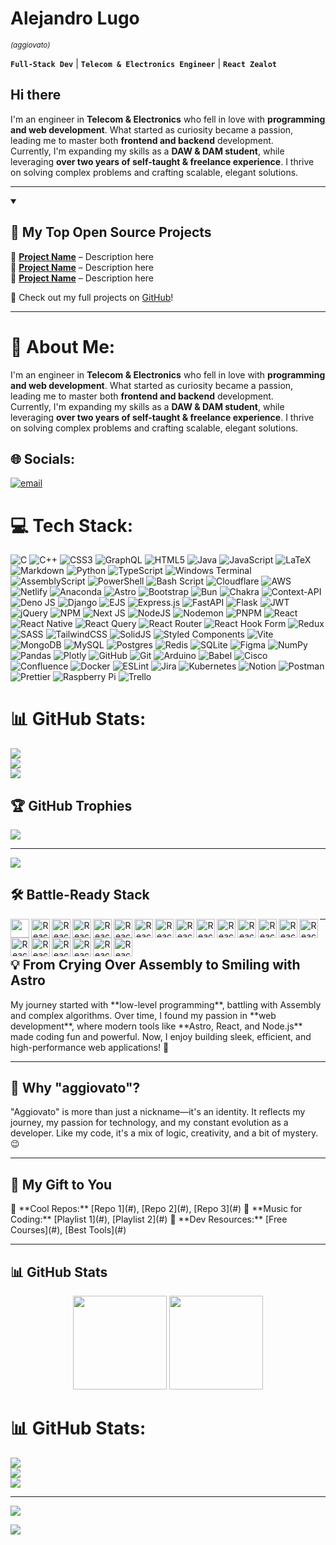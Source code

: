 <h1>Alejandro Lugo</h1> <small><i>(aggiovato)</i></small>  

**`Full-Stack Dev`** | **`Telecom & Electronics Engineer`** | **`React Zealot`**  

## Hi there 
I'm an engineer in **Telecom & Electronics** who fell in love with **programming and web development**. What started as curiosity became a passion, leading me to master both **frontend and backend** development.  
Currently, I'm expanding my skills as a **DAW & DAM student**, while leveraging **over two years of self-taught & freelance experience**. I thrive on solving complex problems and crafting scalable, elegant solutions.  

---

<details open>  
  <summary><h2>📘 My Top Open Source Projects</h2></summary>  

🔹 **[Project Name](#)** – Description here  
🔹 **[Project Name](#)** – Description here  
🔹 **[Project Name](#)** – Description here  

🌟 Check out my full projects on [GitHub](#)!  

</details>  

---


# 💫 About Me:
I'm an engineer in **Telecom & Electronics** who fell in love with **programming and web development**. What started as curiosity became a passion, leading me to master both **frontend and backend** development.  <br>Currently, I'm expanding my skills as a **DAW & DAM student**, while leveraging **over two years of self-taught & freelance experience**. I thrive on solving complex problems and crafting scalable, elegant solutions.  


## 🌐 Socials:
[![email](https://img.shields.io/badge/Email-D14836?logo=gmail&logoColor=white)](mailto:aggiovato@gmail.com) 

# 💻 Tech Stack:
![C](https://img.shields.io/badge/c-%2300599C.svg?style=for-the-badge&logo=c&logoColor=white) ![C++](https://img.shields.io/badge/c++-%2300599C.svg?style=for-the-badge&logo=c%2B%2B&logoColor=white) ![CSS3](https://img.shields.io/badge/css3-%231572B6.svg?style=for-the-badge&logo=css3&logoColor=white) ![GraphQL](https://img.shields.io/badge/-GraphQL-E10098?style=for-the-badge&logo=graphql&logoColor=white) ![HTML5](https://img.shields.io/badge/html5-%23E34F26.svg?style=for-the-badge&logo=html5&logoColor=white) ![Java](https://img.shields.io/badge/java-%23ED8B00.svg?style=for-the-badge&logo=openjdk&logoColor=white) ![JavaScript](https://img.shields.io/badge/javascript-%23323330.svg?style=for-the-badge&logo=javascript&logoColor=%23F7DF1E) ![LaTeX](https://img.shields.io/badge/latex-%23008080.svg?style=for-the-badge&logo=latex&logoColor=white) ![Markdown](https://img.shields.io/badge/markdown-%23000000.svg?style=for-the-badge&logo=markdown&logoColor=white) ![Python](https://img.shields.io/badge/python-3670A0?style=for-the-badge&logo=python&logoColor=ffdd54) ![TypeScript](https://img.shields.io/badge/typescript-%23007ACC.svg?style=for-the-badge&logo=typescript&logoColor=white) ![Windows Terminal](https://img.shields.io/badge/Windows%20Terminal-%234D4D4D.svg?style=for-the-badge&logo=windows-terminal&logoColor=white) ![AssemblyScript](https://img.shields.io/badge/assembly%20script-%23000000.svg?style=for-the-badge&logo=assemblyscript&logoColor=white) ![PowerShell](https://img.shields.io/badge/PowerShell-%235391FE.svg?style=for-the-badge&logo=powershell&logoColor=white) ![Bash Script](https://img.shields.io/badge/bash_script-%23121011.svg?style=for-the-badge&logo=gnu-bash&logoColor=white) ![Cloudflare](https://img.shields.io/badge/Cloudflare-F38020?style=for-the-badge&logo=Cloudflare&logoColor=white) ![AWS](https://img.shields.io/badge/AWS-%23FF9900.svg?style=for-the-badge&logo=amazon-aws&logoColor=white) ![Netlify](https://img.shields.io/badge/netlify-%23000000.svg?style=for-the-badge&logo=netlify&logoColor=#00C7B7) ![Anaconda](https://img.shields.io/badge/Anaconda-%2344A833.svg?style=for-the-badge&logo=anaconda&logoColor=white) ![Astro](https://img.shields.io/badge/astro-%232C2052.svg?style=for-the-badge&logo=astro&logoColor=white) ![Bootstrap](https://img.shields.io/badge/bootstrap-%238511FA.svg?style=for-the-badge&logo=bootstrap&logoColor=white) ![Bun](https://img.shields.io/badge/Bun-%23000000.svg?style=for-the-badge&logo=bun&logoColor=white) ![Chakra](https://img.shields.io/badge/chakra-%234ED1C5.svg?style=for-the-badge&logo=chakraui&logoColor=white) ![Context-API](https://img.shields.io/badge/Context--Api-000000?style=for-the-badge&logo=react) ![Deno JS](https://img.shields.io/badge/deno%20js-000000?style=for-the-badge&logo=deno&logoColor=white) ![Django](https://img.shields.io/badge/django-%23092E20.svg?style=for-the-badge&logo=django&logoColor=white) ![EJS](https://img.shields.io/badge/ejs-%23B4CA65.svg?style=for-the-badge&logo=ejs&logoColor=black) ![Express.js](https://img.shields.io/badge/express.js-%23404d59.svg?style=for-the-badge&logo=express&logoColor=%2361DAFB) ![FastAPI](https://img.shields.io/badge/FastAPI-005571?style=for-the-badge&logo=fastapi) ![Flask](https://img.shields.io/badge/flask-%23000.svg?style=for-the-badge&logo=flask&logoColor=white) ![JWT](https://img.shields.io/badge/JWT-black?style=for-the-badge&logo=JSON%20web%20tokens) ![jQuery](https://img.shields.io/badge/jquery-%230769AD.svg?style=for-the-badge&logo=jquery&logoColor=white) ![NPM](https://img.shields.io/badge/NPM-%23CB3837.svg?style=for-the-badge&logo=npm&logoColor=white) ![Next JS](https://img.shields.io/badge/Next-black?style=for-the-badge&logo=next.js&logoColor=white) ![NodeJS](https://img.shields.io/badge/node.js-6DA55F?style=for-the-badge&logo=node.js&logoColor=white) ![Nodemon](https://img.shields.io/badge/NODEMON-%23323330.svg?style=for-the-badge&logo=nodemon&logoColor=%BBDEAD) ![PNPM](https://img.shields.io/badge/pnpm-%234a4a4a.svg?style=for-the-badge&logo=pnpm&logoColor=f69220) ![React](https://img.shields.io/badge/react-%2320232a.svg?style=for-the-badge&logo=react&logoColor=%2361DAFB) ![React Native](https://img.shields.io/badge/react_native-%2320232a.svg?style=for-the-badge&logo=react&logoColor=%2361DAFB) ![React Query](https://img.shields.io/badge/-React%20Query-FF4154?style=for-the-badge&logo=react%20query&logoColor=white) ![React Router](https://img.shields.io/badge/React_Router-CA4245?style=for-the-badge&logo=react-router&logoColor=white) ![React Hook Form](https://img.shields.io/badge/React%20Hook%20Form-%23EC5990.svg?style=for-the-badge&logo=reacthookform&logoColor=white) ![Redux](https://img.shields.io/badge/redux-%23593d88.svg?style=for-the-badge&logo=redux&logoColor=white) ![SASS](https://img.shields.io/badge/SASS-hotpink.svg?style=for-the-badge&logo=SASS&logoColor=white) ![TailwindCSS](https://img.shields.io/badge/tailwindcss-%2338B2AC.svg?style=for-the-badge&logo=tailwind-css&logoColor=white) ![SolidJS](https://img.shields.io/badge/SolidJS-2c4f7c?style=for-the-badge&logo=solid&logoColor=c8c9cb) ![Styled Components](https://img.shields.io/badge/styled--components-DB7093?style=for-the-badge&logo=styled-components&logoColor=white) ![Vite](https://img.shields.io/badge/vite-%23646CFF.svg?style=for-the-badge&logo=vite&logoColor=white) ![MongoDB](https://img.shields.io/badge/MongoDB-%234ea94b.svg?style=for-the-badge&logo=mongodb&logoColor=white) ![MySQL](https://img.shields.io/badge/mysql-4479A1.svg?style=for-the-badge&logo=mysql&logoColor=white) ![Postgres](https://img.shields.io/badge/postgres-%23316192.svg?style=for-the-badge&logo=postgresql&logoColor=white) ![Redis](https://img.shields.io/badge/redis-%23DD0031.svg?style=for-the-badge&logo=redis&logoColor=white) ![SQLite](https://img.shields.io/badge/sqlite-%2307405e.svg?style=for-the-badge&logo=sqlite&logoColor=white) ![Figma](https://img.shields.io/badge/figma-%23F24E1E.svg?style=for-the-badge&logo=figma&logoColor=white) ![NumPy](https://img.shields.io/badge/numpy-%23013243.svg?style=for-the-badge&logo=numpy&logoColor=white) ![Pandas](https://img.shields.io/badge/pandas-%23150458.svg?style=for-the-badge&logo=pandas&logoColor=white) ![Plotly](https://img.shields.io/badge/Plotly-%233F4F75.svg?style=for-the-badge&logo=plotly&logoColor=white) ![GitHub](https://img.shields.io/badge/github-%23121011.svg?style=for-the-badge&logo=github&logoColor=white) ![Git](https://img.shields.io/badge/git-%23F05033.svg?style=for-the-badge&logo=git&logoColor=white) ![Arduino](https://img.shields.io/badge/-Arduino-00979D?style=for-the-badge&logo=Arduino&logoColor=white) ![Babel](https://img.shields.io/badge/Babel-F9DC3e?style=for-the-badge&logo=babel&logoColor=black) ![Cisco](https://img.shields.io/badge/cisco-%23049fd9.svg?style=for-the-badge&logo=cisco&logoColor=black) ![Confluence](https://img.shields.io/badge/confluence-%23172BF4.svg?style=for-the-badge&logo=confluence&logoColor=white) ![Docker](https://img.shields.io/badge/docker-%230db7ed.svg?style=for-the-badge&logo=docker&logoColor=white) ![ESLint](https://img.shields.io/badge/ESLint-4B3263?style=for-the-badge&logo=eslint&logoColor=white) ![Jira](https://img.shields.io/badge/jira-%230A0FFF.svg?style=for-the-badge&logo=jira&logoColor=white) ![Kubernetes](https://img.shields.io/badge/kubernetes-%23326ce5.svg?style=for-the-badge&logo=kubernetes&logoColor=white) ![Notion](https://img.shields.io/badge/Notion-%23000000.svg?style=for-the-badge&logo=notion&logoColor=white) ![Postman](https://img.shields.io/badge/Postman-FF6C37?style=for-the-badge&logo=postman&logoColor=white) ![Prettier](https://img.shields.io/badge/prettier-%23F7B93E.svg?style=for-the-badge&logo=prettier&logoColor=black) ![Raspberry Pi](https://img.shields.io/badge/-Raspberry_Pi-C51A4A?style=for-the-badge&logo=Raspberry-Pi) ![Trello](https://img.shields.io/badge/Trello-%23026AA7.svg?style=for-the-badge&logo=Trello&logoColor=white)
# 📊 GitHub Stats:
![](https://github-readme-stats.vercel.app/api?username=aggiovato&theme=one_dark_pro&hide_border=false&include_all_commits=false&count_private=false)<br/>
![](https://nirzak-streak-stats.vercel.app/?user=aggiovato&theme=one_dark_pro&hide_border=false)<br/>
![](https://github-readme-stats.vercel.app/api/top-langs/?username=aggiovato&theme=one_dark_pro&hide_border=false&include_all_commits=false&count_private=false&layout=compact)

## 🏆 GitHub Trophies
![](https://github-profile-trophy.vercel.app/?username=aggiovato&theme=blue_navy&no-frame=true&no-bg=true&margin-w=4)

---
[![](https://visitcount.itsvg.in/api?id=aggiovato&icon=0&color=0)](https://visitcount.itsvg.in)

<!-- Proudly created with GPRM ( https://gprm.itsvg.in ) -->

## 🛠️ Battle-Ready Stack
<p align="center" style="margin-bottom:10px;">
 <img align="left" alt="React" width="30px" style="padding-rignt:10px;color:#fff;" src="https://cdn.jsdelivr.net/gh/devicons/devicon@latest/icons/react/react-original.svg" />
 <img align="left" alt="React" width="30px" style="padding-rignt:10px;" src="https://cdn.jsdelivr.net/gh/devicons/devicon@latest/icons/reactrouter/reactrouter-original.svg" />
 <img align="left" alt="React" width="30px" style="padding-rignt:10px;" src="https://cdn.jsdelivr.net/gh/devicons/devicon@latest/icons/nodejs/nodejs-original-wordmark.svg" />
 <img align="left" alt="React" width="30px" style="padding-rignt:10px;" src="https://cdn.jsdelivr.net/gh/devicons/devicon@latest/icons/npm/npm-original-wordmark.svg" />
 <img align="left" alt="React" width="30px" style="padding-rignt:10px;" src="https://cdn.jsdelivr.net/gh/devicons/devicon@latest/icons/typescript/typescript-original.svg" />
 <img align="left" alt="React" width="30px" style="padding-rignt:10px;" src="https://cdn.jsdelivr.net/gh/devicons/devicon@latest/icons/javascript/javascript-original.svg" />
 <img align="left" alt="React" width="30px" style="padding-rignt:10px;" src="https://cdn.jsdelivr.net/gh/devicons/devicon@latest/icons/astro/astro-original.svg" />
 <img align="left" alt="React" width="30px" style="padding-rignt:10px;" src="https://cdn.jsdelivr.net/gh/devicons/devicon@latest/icons/html5/html5-original.svg" />
 <img align="left" alt="React" width="30px" style="padding-rignt:10px;" src="https://cdn.jsdelivr.net/gh/devicons/devicon@latest/icons/css3/css3-plain.svg" />
 <img align="left" alt="React" width="30px" style="padding-rignt:10px;" src="https://cdn.jsdelivr.net/gh/devicons/devicon@latest/icons/tailwindcss/tailwindcss-original-wordmark.svg" />
 <img align="left" alt="React" width="30px" style="padding-rignt:10px;" src="https://cdn.jsdelivr.net/gh/devicons/devicon@latest/icons/sass/sass-original.svg" />
 <img align="left" alt="React" width="30px" style="padding-rignt:10px;" src="https://cdn.jsdelivr.net/gh/devicons/devicon@latest/icons/express/express-original.svg" />
 <img align="left" alt="React" width="30px" style="padding-rignt:10px;" src="https://cdn.jsdelivr.net/gh/devicons/devicon@latest/icons/vitejs/vitejs-original.svg" />
 <img align="left" alt="React" width="30px" style="padding-rignt:10px;" src="https://cdn.jsdelivr.net/gh/devicons/devicon@latest/icons/vitest/vitest-original.svg" />
 <img align="left" alt="React" width="30px" style="padding-rignt:10px;" src="https://cdn.jsdelivr.net/gh/devicons/devicon@latest/icons/mongodb/mongodb-original.svg" />
 <img align="left" alt="React" width="30px" style="padding-rignt:10px;" src="https://cdn.jsdelivr.net/gh/devicons/devicon@latest/icons/mysql/mysql-original.svg" />
 <img align="left" alt="React" width="30px" style="padding-rignt:10px;" src="https://cdn.jsdelivr.net/gh/devicons/devicon@latest/icons/postgresql/postgresql-plain.svg" />
 <img align="left" alt="React" width="30px" style="padding-rignt:10px;" src="https://cdn.jsdelivr.net/gh/devicons/devicon@latest/icons/postman/postman-original.svg" />
 <img align="left" alt="React" width="30px" style="padding-rignt:10px;" src="https://cdn.jsdelivr.net/gh/devicons/devicon@latest/icons/playwright/playwright-original.svg" />
 <img align="left" alt="React" width="30px" style="padding-rignt:10px;" src="https://cdn.jsdelivr.net/gh/devicons/devicon@latest/icons/jest/jest-plain.svg" />
 <img align="left" alt="React" width="30px" style="padding-rignt:10px;" src="https://cdn.jsdelivr.net/gh/devicons/devicon@latest/icons/nodemon/nodemon-plain.svg" />
</p>  

---

<br/>


  <summary><h2>💡 From Crying Over Assembly to Smiling with Astro</h2></summary>  
  My journey started with **low-level programming**, battling with Assembly and complex algorithms.  
  Over time, I found my passion in **web development**, where modern tools like **Astro, React, and Node.js** made coding fun and powerful.  
  Now, I enjoy building sleek, efficient, and high-performance web applications! 🚀  


---


  <summary><h2>🧐 Why "aggiovato"?</h2></summary>  
  "Aggiovato" is more than just a nickname—it's an identity. It reflects my journey, my passion for technology, and my constant evolution as a developer.  
  Like my code, it's a mix of logic, creativity, and a bit of mystery. 😉  


---


  <summary><h2>🎁 My Gift to You</h2></summary>  
  🔹 **Cool Repos:** [Repo 1](#), [Repo 2](#), [Repo 3](#)  
  🔹 **Music for Coding:** [Playlist 1](#), [Playlist 2](#)  
  🔹 **Dev Resources:** [Free Courses](#), [Best Tools](#)  


---

## 📊 GitHub Stats  
<p align="center">
  <img src="https://github-readme-stats.vercel.app/api?username=aggiovato&show_icons=true&theme=radical" height="150">
  <img src="https://github-readme-streak-stats.herokuapp.com/?user=aggiovato&show_icons=true&theme=radical" height="150">
</p>  


# 📊 GitHub Stats:
![](https://github-readme-stats.vercel.app/api?username=aggiovato&theme=dark&hide_border=false&include_all_commits=true&count_private=true)<br/>
![](https://github-readme-streak-stats.herokuapp.com/?user=aggiovato&theme=dark&hide_border=false)<br/>
![](https://github-readme-stats.vercel.app/api/top-langs/?username=aggiovato&theme=dark&hide_border=false&include_all_commits=true&count_private=true&layout=compact)

---
[![](https://visitcount.itsvg.in/api?id=aggiovato&icon=0&color=0)](https://visitcount.itsvg.in)

<!-- Proudly created with GPRM ( https://gprm.itsvg.in ) -->
[![](https://visitcount.itsvg.in/api?id=Aggiovato&label=Profile%20Views&pretty=false)](https://visitcount.itsvg.in)
